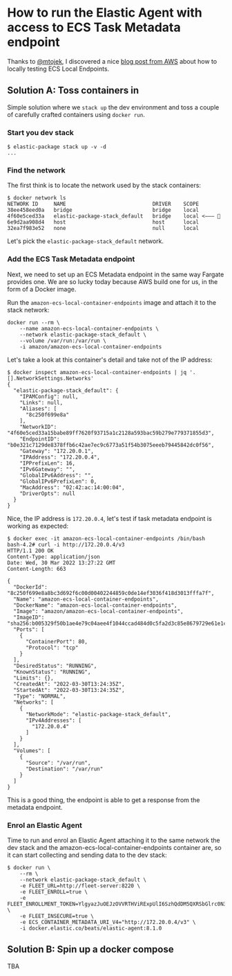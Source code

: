 # How to run the Elastic Agent with access to ECS Task Metadata endpoint

Thanks to [@mtojek](https://github.com/mtojek), I discovered a nice [blog post from AWS](https://aws.amazon.com/blogs/compute/a-guide-to-locally-testing-containers-with-amazon-ecs-local-endpoints-and-docker-compose/) about how to locally testing ECS Local Endpoints.

## Solution A: Toss containers in

Simple solution where we `stack up` the dev environment and toss a couple of carefully crafted containers using `docker run`.

### Start you dev stack

```shell
$ elastic-package stack up -v -d
...
```

### Find the network

The first think is to locate the network used by the stack containers:

```shell
$ docker network ls
NETWORK ID     NAME                            DRIVER    SCOPE
38ee458eed0a   bridge                          bridge    local
4f60e5ced33a   elastic-package-stack_default   bridge    local <——— 👀
6e9d2aa908d4   host                            host      local
32ea7f983e52   none                            null      local
```

Let's pick the `elastic-package-stack_default` network.

### Add the ECS Task Metadata endpoint

Next, we need to set up an ECS Metadata endpoint in the same way Fargate provides one. We are so lucky today because AWS build one for us, in the form of a Docker image.

Run the `amazon-ecs-local-container-endpoints` image and attach it to the stack network:

```shell
docker run --rm \
    --name amazon-ecs-local-container-endpoints \
    --network elastic-package-stack_default \
    --volume /var/run:/var/run \
    -i amazon/amazon-ecs-local-container-endpoints
```

Let's take a look at this container's detail and take not of the IP address:

```shell
$ docker inspect amazon-ecs-local-container-endpoints | jq '.[].NetworkSettings.Networks'
{
  "elastic-package-stack_default": {
    "IPAMConfig": null,
    "Links": null,
    "Aliases": [
      "8c250f699e8a"
    ],
    "NetworkID": "4f60e5ced33a15babe89ff7620f93715a1c2128a593bac59b279e779371855d3",
    "EndpointID": "b0e321c7129de8378ffb6c42ae7ec9c6773a51f54b3075eeeb79445842dc0f56",
    "Gateway": "172.20.0.1",
    "IPAddress": "172.20.0.4",
    "IPPrefixLen": 16,
    "IPv6Gateway": "",
    "GlobalIPv6Address": "",
    "GlobalIPv6PrefixLen": 0,
    "MacAddress": "02:42:ac:14:00:04",
    "DriverOpts": null
  }
}
```

Nice, the IP address is `172.20.0.4`, let's test if task metadata endpoint is working as expected:

```shell
$ docker exec -it amazon-ecs-local-container-endpoints /bin/bash
bash-4.2# curl -i http://172.20.0.4/v3
HTTP/1.1 200 OK
Content-Type: application/json
Date: Wed, 30 Mar 2022 13:27:22 GMT
Content-Length: 663

{
  "DockerId": "8c250f699e8a8bc3d692f6c00d00402244859c0de14ef3036f418d3013fffa7f",
  "Name": "amazon-ecs-local-container-endpoints",
  "DockerName": "amazon-ecs-local-container-endpoints",
  "Image": "amazon/amazon-ecs-local-container-endpoints",
  "ImageID": "sha256:b005329f50b1ae4e79c04aee4f1044ccad484d0c5fa2d3c85e8679729e61e1c1",
  "Ports": [
    {
      "ContainerPort": 80,
      "Protocol": "tcp"
    }
  ],
  "DesiredStatus": "RUNNING",
  "KnownStatus": "RUNNING",
  "Limits": {},
  "CreatedAt": "2022-03-30T13:24:35Z",
  "StartedAt": "2022-03-30T13:24:35Z",
  "Type": "NORMAL",
  "Networks": [
    {
      "NetworkMode": "elastic-package-stack_default",
      "IPv4Addresses": [
        "172.20.0.4"
      ]
    }
  ],
  "Volumes": [
    {
      "Source": "/var/run",
      "Destination": "/var/run"
    }
  ]
}
```

This is a good thing, the endpoint is able to get a response from the metadata endpoint.

### Enrol an Elastic Agent

Time to run and enrol an Elastic Agent attaching it to the same network the dev stack and the amazon-ecs-local-container-endpoints container are, so it can start collecting and sending data to the dev stack:

```shell
$ docker run \
    --rm \
    --network elastic-package-stack_default \
    -e FLEET_URL=http://fleet-server:8220 \
    -e FLEET_ENROLL=true \
    -e FLEET_ENROLLMENT_TOKEN=YlgyazJuOEJzOVVRTHViRExpUlI6SzhQdDM5QXRSbGlrc0N3Nkg5bkE1Zw== \
    -e FLEET_INSECURE=true \
    -e ECS_CONTAINER_METADATA_URI_V4="http://172.20.0.4/v3" \
    -i docker.elastic.co/beats/elastic-agent:8.1.0
```

## Solution B: Spin up a docker compose

TBA
